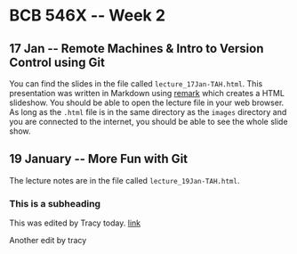 # BCB 546X -- Week 2

## 17 Jan -- Remote Machines & Intro to Version Control using Git

You can find the slides in the file called `lecture_17Jan-TAH.html`. This presentation was written in Markdown using [remark](https://remarkjs.com/#1) which creates a HTML slideshow. You should be able to open the lecture file in your  web browser. As long as the `.html` file is in the same directory as the `images` directory and you are connected to the internet, you should be able to see the whole slide show.

## 19 January -- More Fun with Git

The lecture notes are in the file called `lecture_19Jan-TAH.html`.

### This is a subheading

This was edited by Tracy today. [link](https://github.com/)

Another edit by tracy
